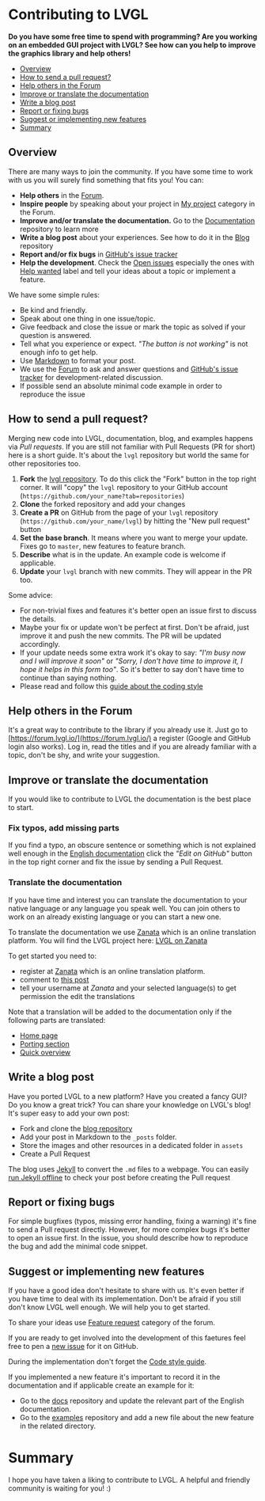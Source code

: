# Contributing to LVGL

**Do you have some free time to spend with programming?
Are you working on an embedded GUI project with LVGL?
See how can you help to improve the graphics library and help others!**


- [Overview](#overview)
- [How to send a pull request?](#how-to-send-a-pull-request) 
- [Help others in the Forum](help-others-in-the-forum)
- [Improve or translate the documentation](#improve-or-translate-the-documentation)
- [Write a blog post](#write-a-blog-post)
- [Report or fixing bugs](#report-or-fixing-bugs)
- [Suggest or implementing new features](#suggest-or-implementing-new-features)
- [Summary](#summary)


## Overview

There are many ways to join the community. If you have some time to work with us you will surely find something that fits you! You can:
- **Help others** in the [Forum](https://forum.lvgl.io).
- **Inspire people** by speaking about your project in [My project](https://forum.lvgl.io/c/my-projects) category in the Forum.
- **Improve and/or translate the documentation.** Go to the [Documentation](https://github.com/lvgl/docs) repository to learn more
- **Write a blog post** about your experiences. See how to do it in the [Blog](https://github.com/lvgl/blog) repository
- **Report and/or fix bugs** in [GitHub's issue tracker](https://github.com/lvgl/lvgl/issues)
- **Help the development**. Check the [Open issues](https://github.com/lvgl/lvgl/issues) especially the ones with [Help wanted](https://github.com/lvgl/lvgl/issues?q=is%3Aissue+is%3Aopen+label%3A%22help+wanted%22) label and tell your ideas about a topic or implement a feature.

We have some simple rules:
- Be kind and friendly.
- Speak about one thing in one issue/topic.
- Give feedback and close the issue or mark the topic as solved if your question is answered. 
- Tell what you experience or expect. _"The button is not working"_ is not enough info to get help.
- Use [Markdown](https://github.com/adam-p/markdown-here/wiki/Markdown-Cheatsheet) to format your post.
- We use the [Forum](https://forum.lvgl.io/) to ask and answer questions and [GitHub's issue tracker](https://github.com/lvgl/lvgl/issues) for development-related discussion.
- If possible send an absolute minimal code example in order to reproduce the issue


## How to send a pull request?

Merging new code into LVGL, documentation, blog, and examples happens via *Pull requests*. If you are still not familiar with  Pull Requests (PR for short) here is a short guide. It's about the `lvgl` repository but world the same for other repositories too.
1. **Fork** the [lvgl repository](https://github.com/lvgl/lvgl). To do this click the "Fork" button in the top right corner. It will "copy" the `lvgl` repository to your GitHub account (`https://github.com/your_name?tab=repositories`)
2. **Clone**  the forked repository and add your changes
3. **Create a PR** on GitHub from the page of your `lvgl` repository (`https://github.com/your_name/lvgl`) by hitting the "New pull request" button 
4. **Set the base branch**. It means where you want to merge your update. Fixes go to `master`, new features to feature branch. 
5. **Describe** what is in the update. An example code is welcome if applicable.
6. **Update** your `lvgl` branch with new commits. They will appear in the PR too.

Some advice:
- For non-trivial fixes and features it's better open an issue first to discuss the details.
- Maybe your fix or update won't be perfect at first. Don't be afraid, just improve it and push the new commits. The PR will be updated accordingly. 
- If your update needs some extra work it's okay to say: _"I'm busy now and I will improve it soon"_ or _"Sorry, I don't have time to improve it, I hope it helps in this form too"_. 
So it's better to say don't have time to continue than saying nothing.
- Please read and follow this [guide about the coding style](https://github.com/lvgl/lvgl/blob/master/docs/CODING_STYLE.md)

## Help others in the Forum

It's a great way to contribute to the library if you already use it. 
Just go to [https://forum.lvgl.io/](https://forum.lvgl.io/) a register (Google and GitHub login also works).
Log in, read the titles and if you are already familiar with a topic, don't be shy, and write your suggestion.

## Improve or translate the documentation

If you would like to contribute to LVGL the documentation is the best place to start.

### Fix typos, add missing parts

If you find a typo, an obscure sentence or something which is not explained well enough in the [English documentation](https://docs.lvgl.io/en/html/index.html) 
click the *"Edit on GitHub"* button in the top right corner and fix the issue by sending a Pull Request.

### Translate the documentation

If you have time and interest you can translate the documentation to your native language or any language you speak well. 
You can join others to work on an already existing language or you can start a new one.  

To translate the documentation we use [Zanata](https://zanata.org) which is an online translation platform. 
You will find the LVGL project here: [LVGL on Zanata](https://translate.zanata.org/iteration/view/littlevgl-docs/v6.0-doc1?dswid=3430) 

To get started you need to:
- register at [Zanata](https://zanata.org) which is an online translation platform.  
- comment to [this post](https://forum.lvgl.io/t/translate-the-documentation/238?u=kisvegabor)
- tell your username at *Zanata* and your selected language(s) to get permission the edit the translations

Note that a translation will be added to the documentation only if the following parts are translated: 
- [Home page](https://docs.lvgl.io/en/v7/)
- [Porting section](https://docs.lvgl.io/en/v7/html/porting/index.html) 
- [Quick overview](https://docs.lvgl.io/v7/en/html/get-started/quick-overview.html)

## Write a blog post

Have you ported LVGL to a new platform? Have you created a fancy GUI? Do you know a great trick? 
You can share your knowledge on LVGL's blog! It's super easy to add your own post:
- Fork and clone the [blog repository](https://github.com/lvgl/blog)
- Add your post in Markdown to the `_posts` folder. 
- Store the images and other resources in a dedicated folder in `assets`
- Create a Pull Request

The blog uses [Jekyll](https://jekyllrb.com/) to convert the `.md` files to a webpage. You can easily [run Jekyll offline](https://jekyllrb.com/docs/) to check your post before creating the Pull request

## Report or fixing bugs
For simple bugfixes (typos, missing error handling, fixing a warning) it's fine to send a Pull request directly. However, for more complex bugs it's better to open an issue first. In the issue, you should describe how to reproduce the bug and add the minimal code snippet.

## Suggest or implementing new features
If you have a good idea don't hesitate to share with us. It's even better if you have time to deal with its implementation. Don't be afraid if you still don't know LVGL well enough. We will help you to get started. 

To share your ideas use [Feature request](https://forum.lvgl.io/c/feature-request/9) category of the forum.

If you are ready to get involved into the development of this faetures feel free to pen a [new issue](https://github.com/lvgl/lvgl/issues) for it on GitHub.

During the implementation don't forget the [Code style guide](https://github.com/lvgl/lvgl/blob/master/docs/CODING_STYLE.md).

If you implemented a new feature it's important to record it in the documentation and if applicable create an example for it:
- Go to the [docs](https://github.com/lvgl/docs/tree/master/v7/en) repository and update the relevant part of the English documentation.
- Go to the [examples](https://github.com/lvgl/lv_examples) repository and add a new file about the new feature in the related directory. 

# Summary

I hope you have taken a liking to contribute to LVGL. A helpful and friendly community is waiting for you! :) 
